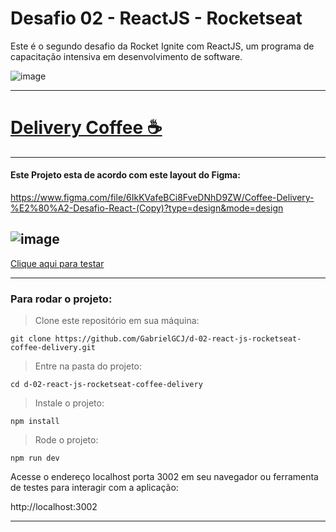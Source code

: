 # Desafio 02 - ReactJS - Rocketseat
Este é o segundo desafio da Rocket Ignite com ReactJS, um programa de capacitação intensiva em desenvolvimento de software.


![image](https://github.com/GabrielGCJ/ignite/assets/91347602/7b21310b-45a4-4794-80c0-bc4f4e65f244)

-----
# <a href="https://coffee_delivery_project.surge.sh">Delivery Coffee ☕️</a>
----

#### Este Projeto esta de acordo com este layout do Figma:

https://www.figma.com/file/6IkKVafeBCi8FveDNhD9ZW/Coffee-Delivery-%E2%80%A2-Desafio-React-(Copy)?type=design&mode=design

![image](https://github.com/GabrielGCJ/d-02-react-js-rocketseat-coffee-delivery/assets/91347602/deaa5363-4397-4a03-82e2-66b8974336d6)
-----

 <a href="https://coffee_delivery_project.surge.sh">Clique aqui para testar</a>

 ----

### Para rodar o projeto:

>Clone este repositório em sua máquina:

```
git clone https://github.com/GabrielGCJ/d-02-react-js-rocketseat-coffee-delivery.git
```

>Entre na pasta do projeto:

```
cd d-02-react-js-rocketseat-coffee-delivery
```

>Instale o projeto:

```
npm install
```

>Rode o projeto:

```
npm run dev
```

Acesse o endereço localhost porta 3002 em seu navegador ou ferramenta de testes para interagir com a aplicação:

http://localhost:3002

----


